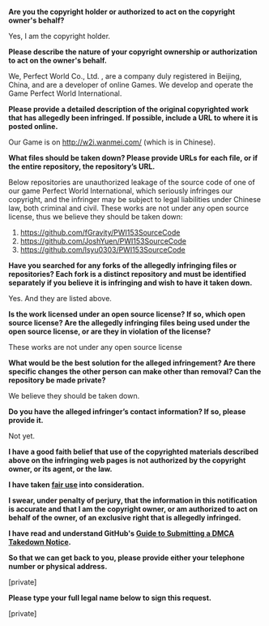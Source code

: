 **Are you the copyright holder or authorized to act on the copyright owner's behalf?**

Yes, I am the copyright holder.

**Please describe the nature of your copyright ownership or authorization to act on the owner's behalf.**

We, Perfect World Co., Ltd. , are a company duly registered in Beijing, China, and are a developer of online Games. We develop and operate the Game Perfect World International.

**Please provide a detailed description of the original copyrighted work that has allegedly been infringed. If possible, include a URL to where it is posted online.**

Our Game is on http://w2i.wanmei.com/ (which is in Chinese).

**What files should be taken down? Please provide URLs for each file, or if the entire repository, the repository’s URL.**

Below repositories are unauthorized leakage of the source code of one of our game Perfect World International, which seriously infringes our copyright, and the infringer may be subject to legal liabilities under Chinese law, both criminal and civil. These works are not under any open source license, thus we believe they should be taken down:
1. https://github.com/fGravity/PWI153SourceCode
2. https://github.com/JoshYuen/PWI153SourceCode
3. https://github.com/lsyu0303/PWI153SourceCode

**Have you searched for any forks of the allegedly infringing files or repositories? Each fork is a distinct repository and must be identified separately if you believe it is infringing and wish to have it taken down.**

Yes. And they are listed above.

**Is the work licensed under an open source license? If so, which open source license? Are the allegedly infringing files being used under the open source license, or are they in violation of the license?**

These works are not under any open source license

**What would be the best solution for the alleged infringement? Are there specific changes the other person can make other than removal? Can the repository be made private?**

We believe they should be taken down.

**Do you have the alleged infringer’s contact information? If so, please provide it.**

Not yet.

**I have a good faith belief that use of the copyrighted materials described above on the infringing web pages is not authorized by the copyright owner, or its agent, or the law.**

**I have taken <a href="https://www.lumendatabase.org/topics/22">fair use</a> into consideration.**

**I swear, under penalty of perjury, that the information in this notification is accurate and that I am the copyright owner, or am authorized to act on behalf of the owner, of an exclusive right that is allegedly infringed.**

**I have read and understand GitHub's <a href="https://help.github.com/articles/guide-to-submitting-a-dmca-takedown-notice/">Guide to Submitting a DMCA Takedown Notice</a>.**

**So that we can get back to you, please provide either your telephone number or physical address.**

[private]  

**Please type your full legal name below to sign this request.**

[private]  
